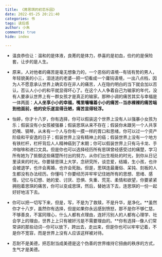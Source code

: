 ```yaml
---
title: 《房思琪的初恋乐园》
date: 2022-05-25 20:21:40
categories: 书
tags: 读后感
author: 小朱
comments: true
hide: index

---
```


- 温良恭俭让：温和的是体液，良莠的是体力，恭喜的是初血，俭约的是保险套，让步的是人生。

- 原来，人对他者的痛苦是毫无想象力的，一个恶俗的语境--有钱有势的男人，年轻貌美的小三，泪涟涟的老婆--把一切看成一个庸钝语境，一出八点档，因为人不愿意承认世界上确实存在非人的痛苦，人在隐约明白的当下就会加以否认，否认人小小的和平就显得坏心了。在这个人人争着自己为输家的年代，没有人要承认世界上有一群女孩才是真正的输家。那种小调的痛苦其实与幸福是一体两面：**人人坐享小小的幸福，嘴里嚷嚷着小小的痛苦--当赤裸裸的痛苦端到他面前，他的安乐遂显得丑陋，痛苦显得轻浮。**
- 怡婷，你才十八岁，你有选择，你可以假装这个世界上没有人以强暴小女孩为乐；假装没有小女孩被强暴；假装思琪从来不存在；假装你未跟另一个人共享奶嘴、钢琴，从未有一个人与你有一摸一样的胃口和思绪，你可以过一个资产阶级和平安逸的日子；假装世界上没有精神上的癌；假装世界上没有一个地方有铁栏杆，栏杆背后人人精神癌到了末期；你可以假装世界上只有马卡龙、手冲咖啡和进口文具。但是你也可以选择经历所有思琪曾经感受过的痛楚，学习所有她为了抵御这些痛楚所付出的努力，从你们出生相处的时光，到你从日记里读来的时光。你要替思琪上大学，念研究所，谈恋爱，结婚，生小孩，也许会被退学，也许会离婚，也许会死胎。但是，思琪连最庸俗、呆钝、刻板的人生都没有办法经历。你懂吗？你要经历并牢牢记住她所有的思想、思绪、感情，记忆与幻想、她的爱、讨厌、恐惧、失重、荒芜、柔情和欲望，你要紧紧拥抱着思琪的痛苦，你可以变成思琪，然后，替她活下去，连思琪的一份一起好好地活下去。
- 你可以把一切写下来，但是，写，不是为了救赎，不是升华，是净化。**虽然你才十八岁，虽然你有选择，但是如果你永远感到愤怒，那不是你不够仁慈，不够善良，不富同理心，什么人都有点理由，连奸污别人的人都有心理学、社会学上的理由，世界上上只有被奸污是不需要理由的。**你有选择--像人们常常讲的那些动词--你可以放下，跨出去，走出来，但是你也可以牢牢记着，不是你不宽容，而是世界上没有人应该这样被对待。
- 忍耐不是美德，把忍耐当成美德是这个伪善的世界维持它扭曲的秩序的方式，生气才是美德。
